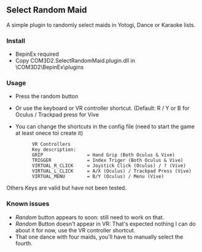 ## Select Random Maid

A simple plugin to randomly select maids in Yotogi, Dance or Karaoke lists.


### Install
- BepinEx required
- Copy COM3D2.SelectRandomMaid.plugin.dll in \COM3D2\BepinEx\plugins

### Usage
- Press the random button
- Or use the keyboard or VR controller shortcut. (Default: R / Y or B for Oculus / Trackpad press for Vive
- You can change the shortcuts in the config file (need to start the game at least onece toi create it)

            VR Controllers
            Key description:
            GRIP                = Hand Grip (Both Oculus & Vive)
            TRIGGER             = Index Triger (Both Oculus & Vive)
            VIRTUAL_R_CLICK     = Joystick Click (Oculus) / ? (Vive)
            VIRTUAL_L_CLICK     = A/X (Oculus) / Trackpad Press (Vive)
            VIRTUAL_MENU        = B/Y (Oculus) / Menu (Vive)
Others Keys are valid but have not been tested.

### Known issues
- *Random* button appears to soon: still need to work on that.
- *Random* Button doesn't appear in VR: That's expected nothing I can do about it for now, use the VR controller shortcut.
- That one dance with four maids, you'll have to manually select the fourth.
